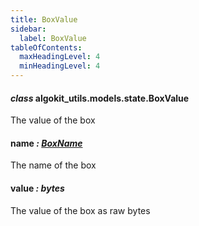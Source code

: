 ```yaml
---
title: BoxValue
sidebar:
  label: BoxValue
tableOfContents:
  maxHeadingLevel: 4
  minHeadingLevel: 4
---
```


#### _class_ algokit_utils.models.state.BoxValue

The value of the box

#### name _: [BoxName](BoxName.md#algokit_utils.models.state.BoxName)_

The name of the box

#### value _: bytes_

The value of the box as raw bytes
